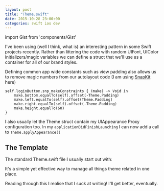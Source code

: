 ```yaml
---
layout: post
title: "Theme.swift"
date: 2015-10-28 23:00:00
categories: swift ios dev
---
```


import Gist from 'components/Gist'

I've been using (well I think, what is) an interesting pattern in some Swift projects recently. Rather than littering the code with random UIFont, UIColor initializers/magic variables we can define a struct that we'll use as a container for all of our brand styles.

Defining common app wide constants such as view padding also allows us to remove magic numbers from our autolayout code (I am using [SnapKit](https://github.com/SnapKit/SnapKit) here)

    self.loginButton.snp_makeConstraints { (make) -> Void in
        make.bottom.equalTo(self).offset(-Theme.Padding)
        make.left.equalTo(self).offset(Theme.Padding)
        make.right.equalTo(self).offset(-Theme.Padding)
        make.height.equalTo(60)
    }

I also usually let the Theme struct contain my UIAppearance Proxy configuration too. In my `applicationDidFinishLaunching` I can now add a call to `Theme.applyAppearance()`

## The Template
The standard Theme.swift file I usually start out with:

<Gist id='a10e091a476dcbf4e818' />

It's a simple yet effective way to manage all things theme related in one place.

Reading through this I realise that I suck at writing! I'll get better, eventually.
